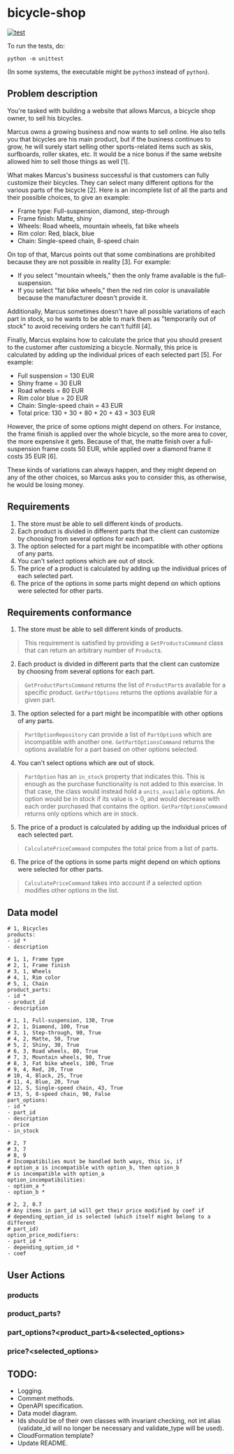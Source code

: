 # bicycle-shop

[![test](https://github.com/JaviCervera/bicycle-shop/actions/workflows/test.yml/badge.svg)](https://github.com/JaviCervera/bicycle-shop/actions/workflows/test.yml)

To run the tests, do:

```shell
python -m unittest
```

(In some systems, the executable might be `python3` instead of `python`).

## Problem description

You're tasked with building a website that allows Marcus, a bicycle shop owner, to sell his bicycles.

Marcus owns a growing business and now wants to sell online. He also tells you that bicycles are his main product, but if the business continues to grow, he will surely start selling other sports-related items such as skis, surfboards, roller skates, etc. It would be a nice bonus if the same website allowed him to sell those things as well [1].

What makes Marcus's business successful is that customers can fully customize their bicycles. They can select many different options for the various parts of the bicycle [2]. Here is an incomplete list of all the parts and their possible choices, to give an example:

* Frame type: Full-suspension, diamond, step-through
* Frame finish: Matte, shiny
* Wheels: Road wheels, mountain wheels, fat bike wheels
* Rim color: Red, black, blue
* Chain: Single-speed chain, 8-speed chain

On top of that, Marcus points out that some combinations are prohibited because they are not possible in reality [3]. For example:

* If you select "mountain wheels," then the only frame available is the full-suspension.
* If you select "fat bike wheels," then the red rim color is unavailable because the manufacturer doesn't provide it.

Additionally, Marcus sometimes doesn't have all possible variations of each part in stock, so he wants to be able to mark them as "temporarily out of stock" to avoid receiving orders he can't fulfill [4].

Finally, Marcus explains how to calculate the price that you should present to the customer after customizing a bicycle. Normally, this price is calculated by adding up the individual prices of each selected part [5]. For example:

* Full suspension = 130 EUR
* Shiny frame = 30 EUR
* Road wheels = 80 EUR
* Rim color blue = 20 EUR
* Chain: Single-speed chain = 43 EUR
* Total price: 130 + 30 + 80 + 20 + 43 = 303 EUR

However, the price of some options might depend on others. For instance, the frame finish is applied over the whole bicycle, so the more area to cover, the more expensive it gets. Because of that, the matte finish over a full-suspension frame costs 50 EUR, while applied over a diamond frame it costs 35 EUR [6].

These kinds of variations can always happen, and they might depend on any of the other choices, so Marcus asks you to consider this, as otherwise, he would be losing money.

## Requirements

1. The store must be able to sell different kinds of products.
2. Each product is divided in different parts that the client can customize by choosing from several options for each part.
3. The option selected for a part might be incompatible with other options of any parts.
4. You can't select options which are out of stock.
5. The price of a product is calculated by adding up the individual prices of each selected part.
6. The price of the options in some parts might depend on which options were selected for other parts.

## Requirements conformance

1. The store must be able to sell different kinds of products.

> This requirement is satisfied by providing a `GetProductsCommand` class that can return an arbitrary number of `Product`s.

2. Each product is divided in different parts that the client can customize by choosing from several options for each part.

> `GetProductPartsCommand` returns the list of `ProductPart`s available for a specific product. `GetPartOptions` returns the options available for a given part.

3. The option selected for a part might be incompatible with other options of any parts.

> `PartOptionRepository` can provide a list of `PartOption`s which are incompatible with another one.
> `GetPartOptionsCommand` returns the options available for a part based on other options selected.

4. You can't select options which are out of stock.

> `PartOption` has an `in_stock` property that indicates this. This is enough as the purchase functionality is not added to this exercise. In that case, the class would instead hold a `units_available` options. An option would be in stock if its value is > 0, and would decrease with each order purchased that contains the option.
> `GetPartOptionsCommand` returns only options which are in stock.

5. The price of a product is calculated by adding up the individual prices of each selected part.

> `CalculatePriceCommand` computes the total price from a list of parts.

6. The price of the options in some parts might depend on which options were selected for other parts.

> `CalculatePriceCommand` takes into account if a selected option modifies other options in the list.

## Data model

```
# 1, Bicycles
products:
- id *
- description

# 1, 1, Frame type
# 2, 1, Frame finish
# 3, 1, Wheels
# 4, 1, Rim color
# 5, 1, Chain
product_parts:
- id *
- product_id
- description

# 1, 1, Full-suspension, 130, True
# 2, 1, Diamond, 100, True
# 3, 1, Step-through, 90, True
# 4, 2, Matte, 50, True
# 5, 2, Shiny, 30, True
# 6, 3, Road wheels, 80, True
# 7, 3, Mountain wheels, 90, True
# 8, 3, Fat bike wheels, 100, True
# 9, 4, Red, 20, True
# 10, 4, Black, 25, True
# 11, 4, Blue, 20, True
# 12, 5, Single-speed chain, 43, True
# 13, 5, 8-speed chain, 90, False
part_options:
- id *
- part_id
- description
- price
- in_stock

# 2, 7
# 3, 7
# 8, 9
# Incompatibilies must be handled both ways, this is, if
# option_a is incompatible with option_b, then option_b
# is incompatible with option_a
option_incompatibilities:
- option_a *
- option_b *

# 2, 2, 0.7
# Any items in part_id will get their price modified by coef if
# depending_option_id is selected (which itself might belong to a different
# part_id)
option_price_modifiers:
- part_id *
- depending_option_id *
- coef
```

## User Actions

### products

### product_parts?<product>

### part_options?<product_part>&<selected_options>

### price?<selected_options>

## TODO:

- Logging.
- Comment methods.
- OpenAPI specification.
- Data model diagram.
- Ids should be of their own classes with invariant checking, not int alias
  (validate_id will no longer be necessary and validate_type will be used).
- CloudFormation template?
- Update README.
